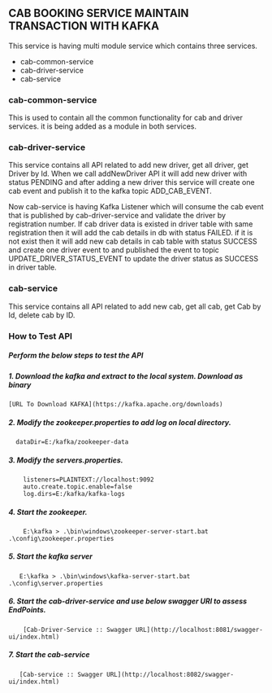 ## CAB BOOKING SERVICE MAINTAIN TRANSACTION WITH KAFKA 
This service is having multi module service which contains three services.
    
   - cab-common-service
   - cab-driver-service
   - cab-service

### cab-common-service
 This is used to contain all the common functionality for cab and driver services. it is being added as a module in both services.
 
### cab-driver-service
This service contains all API related to add new driver, get all driver, get Driver by Id.
When we call addNewDriver API it will add new driver with status PENDING and 
after adding a new driver this service will create one cab event and publish it to the 
kafka topic ADD_CAB_EVENT.

Now cab-service is having Kafka Listener which will consume the cab event that is published
by cab-driver-service and validate the driver by registration number. 
If cab driver data is existed in driver table with same registration then it will 
add the cab details in db with status FAILED. 
if it is not exist then it will add new cab details in cab table with status SUCCESS and
create one driver event to and published the event to topic UPDATE_DRIVER_STATUS_EVENT to
update the driver status as SUCCESS in driver table.

### cab-service
This service contains all API related to add new cab, get all cab, get Cab by Id, delete cab by ID.

### How to Test API
##### Perform the below steps to test the API

 ##### 1. Download the kafka and extract to the local system. Download as binary

    [URL To Download KAFKA](https://kafka.apache.org/downloads)

##### 2. Modify the zookeeper.properties to add log on local directory.

      dataDir=E:/kafka/zookeeper-data
   
##### 3. Modify the servers.properties.

        listeners=PLAINTEXT://localhost:9092
        auto.create.topic.enable=false
        log.dirs=E:/kafka/kafka-logs

##### 4. Start the zookeeper.

        E:\kafka > .\bin\windows\zookeeper-server-start.bat .\config\zookeeper.properties

##### 5. Start the kafka server

       E:\kafka > .\bin\windows\kafka-server-start.bat .\config\server.properties

##### 6. Start the cab-driver-service and use below swagger URl to assess EndPoints.

        [Cab-Driver-Service :: Swagger URL](http://localhost:8081/swagger-ui/index.html)

##### 7. Start the cab-service

       [Cab-service :: Swagger URL](http://localhost:8082/swagger-ui/index.html)

#####